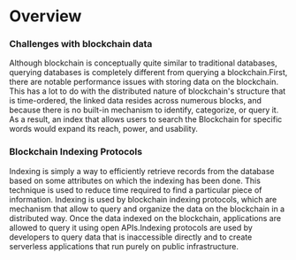 # Overview

### Challenges with blockchain data

Although blockchain is conceptually quite similar to traditional databases, querying databases is completely different from querying a blockchain.First, there are notable performance issues with storing data on the blockchain. This has a lot to do with the distributed nature of blockchain's structure that is time-ordered, the linked data resides across numerous blocks, and because there is no built-in mechanism to identify, categorize, or query it. As a result, an index that allows users to search the Blockchain for specific words would expand its reach, power, and usability.

### Blockchain Indexing Protocols

Indexing is simply a way to efficiently retrieve records from the database based on some attributes on which the indexing has been done. This technique is used to reduce time required to find a particular piece of information. Indexing is used by blockchain indexing protocols, which are mechanism that allow to query and organize the data on the blockchain in a distributed way. Once the data indexed on the blockchain, applications are allowed to query it using open APIs.Indexing protocols are used by developers to query data that is inaccessible directly and to create serverless applications that run purely on public infrastructure.